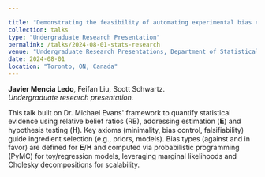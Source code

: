 ```yaml
---

title: "Demonstrating the feasibility of automating experimental bias evaluations within probabilistic programming frameworks"
collection: talks
type: "Undergraduate Research Presentation"
permalink: /talks/2024-08-01-stats-research
venue: "Undergraduate Research Presentations, Department of Statistical Sciences"
date: 2024-08-01
location: "Toronto, ON, Canada"
---
```


**Javier Mencia Ledo**, Feifan Liu, Scott Schwartz.  
*Undergraduate research presentation.*  

This talk built on Dr. Michael Evans' framework to quantify statistical evidence using relative belief ratios (RB), addressing estimation (𝐄) and hypothesis testing (𝐇). Key axioms (minimality, bias control, falsifiability) guide ingredient selection (e.g., priors, models). Bias types (against and in favor) are defined for 𝐄/𝐇 and computed via probabilistic programming (PyMC) for toy/regression models, leveraging marginal likelihoods and Cholesky decompositions for scalability.
